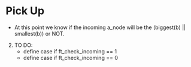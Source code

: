 # Pick Up

+ At this point we know if the incoming a_node will be the (biggest(b) || smallest(b)) or NOT.
2. TO DO:
   + define case if ft_check_incoming == 1
   + define case if ft_check_incoming == 0